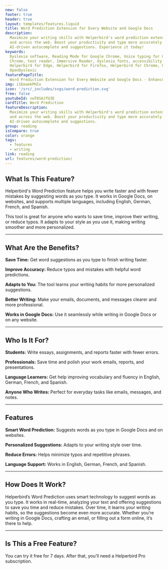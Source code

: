 ```yaml
---
new: false
footer: true
header: true
layout: templates/features.liquid
title: Word Prediction Extension for Every Website and Google Docs
description:
  Maximize your writing skills with Helperbird's word prediction extension, available on Google Docs
  and across the web. Boost your productivity and type more accurately with our cutting-edge,
  AI-driven autocomplete and suggestions. Experience it today!
keywords:
  Dyslexia software, Reading Mode for Google Chrome, Voice typing for Chrome, Text to speech for
  Chrome, text reader, Immersive Reader, dyslexia fonts, accessibility software, dyslexia software,
  Helperbird for Edge, Helperbird for Firefox, Helperbird for Chrome, Opendyslexic for Chrome,
  OpenDyslexic
featurePageTitle:
  Word Prediction Extension for Every Website and Google Docs - Enhance Your Writing Experience
img: i1EeaekPHIo
icon: '/src/_includes/svgs/word-prediction.svg'
free: false
youtubeId: vwT8SAJfU3E
cardTitle: Word Prediction
featureDescription:
  Maximize your writing skills with Helperbird's word prediction extension, available on Google Docs
  and across the web. Boost your productivity and type more accurately with our cutting-edge,
  AI-driven autocomplete and suggestions.
group: reading
isCompare: true 
color: orange
tags:
  - features
  - writing
link: reading
url: features/word-prediction/
---
```



## What Is This Feature?

Helperbird's Word Prediction feature helps you write faster and with fewer mistakes by suggesting words as you type. It works in Google Docs, on websites, and supports multiple languages, including English, German, French, and Spanish. 

This tool is great for anyone who wants to save time, improve their writing, or reduce typos. It adapts to your style as you use it, making writing smoother and more personalized.

---

## What Are the Benefits?


**Save Time:** Get word suggestions as you type to finish writing faster.  

**Improve Accuracy:** Reduce typos and mistakes with helpful word predictions.  

**Adapts to You:** The tool learns your writing habits for more personalized suggestions.  

**Better Writing:** Make your emails, documents, and messages clearer and more professional.  

**Works in Google Docs:** Use it seamlessly while writing in Google Docs or on any website.  

---

## Who Is It For?


**Students:** Write essays, assignments, and reports faster with fewer errors.  

**Professionals:** Save time and polish your work emails, reports, and presentations.  

**Language Learners:** Get help improving vocabulary and fluency in English, German, French, and Spanish.  

**Anyone Who Writes:** Perfect for everyday tasks like emails, messages, and notes.

---

## Features


**Smart Word Prediction:** Suggests words as you type in Google Docs and on websites.  

**Personalized Suggestions:** Adapts to your writing style over time.  

**Reduce Errors:** Helps minimize typos and repetitive phrases.  

**Language Support:** Works in English, German, French, and Spanish.  

---

## How Does It Work?

Helperbird’s Word Prediction uses smart technology to suggest words as you type. It works in real-time, analyzing your text and offering suggestions to save you time and reduce mistakes. Over time, it learns your writing habits, so the suggestions become even more accurate. Whether you’re writing in Google Docs, crafting an email, or filling out a form online, it’s there to help.

---

## Is This a Free Feature?

You can try it free for 7 days. After that, you’ll need a Helperbird Pro subscription.
